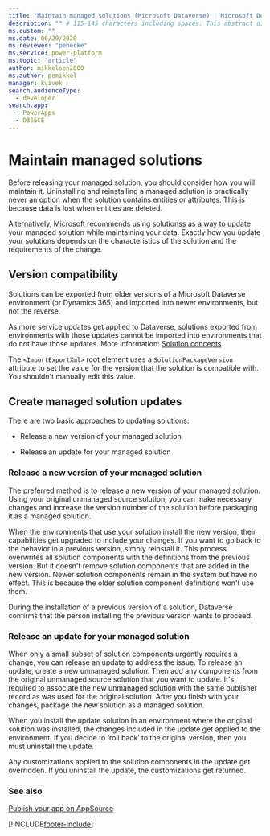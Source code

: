 ```yaml
---
title: "Maintain managed solutions (Microsoft Dataverse) | Microsoft Docs" # Intent and product brand in a unique string of 43-59 chars including spaces
description: "" # 115-145 characters including spaces. This abstract displays in the search result.
ms.custom: ""
ms.date: 06/29/2020
ms.reviewer: "pehecke"
ms.service: power-platform
ms.topic: "article"
author: mikkelsen2000
ms.author: pemikkel
manager: kvivek
search.audienceType: 
  - developer
search.app: 
  - PowerApps
  - D365CE
---
```

# Maintain managed solutions

Before releasing your managed solution, you should consider how you will maintain it. Uninstalling and reinstalling a managed solution is practically never an option when the solution contains entities or attributes. This is because data is lost when entities are deleted. 

Alternatively, Microsoft recommends using solutionss as a way to update your managed solution while maintaining your data. Exactly how you update your solutions depends on the characteristics of the solution and the requirements of the change.

## Version compatibility

 Solutions can be exported from older versions of a Microsoft Dataverse environment (or Dynamics 365) and imported into newer environments, but not the reverse.
  
 As more service updates get applied to Dataverse, solutions exported from environments with those updates cannot be imported into environments that do not have those updates. More information: [Solution concepts](solution-concepts-alm.md).  
  
 The `<ImportExportXml>` root element uses a `SolutionPackageVersion` attribute to set the value for the version that the solution is compatible with. You shouldn't manually edit this value.  
  
## Create managed solution updates

 There are two basic approaches to updating solutions:  
  
- Release a new version of your managed solution  
  
- Release an update for your managed solution  
  
### Release a new version of your managed solution

 The preferred method is to release a new version of your managed solution. Using your original unmanaged source solution, you can make necessary changes and increase the version number of the solution before packaging it as a managed solution. 
 
 When the environments that use your solution install the new version, their capabilities get upgraded to include your changes. If you want to go back to the behavior in a previous version, simply reinstall it. This process overwrites all solution components with the definitions from the previous version. But it doesn't remove solution components that are added in the new version. Newer solution components remain in the system but have no effect. This is because the older solution component definitions won't use them.  
  
 During the installation of a previous version of a solution, Dataverse confirms that the person installing the previous version wants to proceed.  

### Release an update for your managed solution

 When only a small subset of solution components urgently requires a change, you can release an update to address the issue. To release an update, create a new unmanaged solution. Then add any components from the original unmanaged source solution that you want to update. It's required to associate the new unmanaged solution with the same publisher record as was used for the original solution. After you finish with your changes, package the new solution as a managed solution.  
  
 When you install the update solution in an environment where the original solution was installed, the changes included in the update get applied to the environment. If you decide to ‘roll back’ to the original version, then you must uninstall the update.  
  
 Any customizations applied to the solution components in the update get overridden. If you uninstall the update, the customizations get returned.  
  
### See also  

[Publish your app on AppSource](/powerapps/developer/common-data-service/publish-app-appsource)


[!INCLUDE[footer-include](../includes/footer-banner.md)]